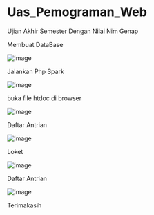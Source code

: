 # Uas_Pemograman_Web
Ujian Akhir Semester Dengan Nilai Nim Genap

Membuat DataBase

![image](https://user-images.githubusercontent.com/81596397/126393308-e2d654e4-9919-4bf2-ba6e-50006baa7bb4.png)

Jalankan Php Spark

![image](https://user-images.githubusercontent.com/81596397/126393406-78221c8a-08c3-437c-9efe-1a45cb3ad4b8.png)

buka file htdoc di browser

![image](https://user-images.githubusercontent.com/81596397/126396189-d1fabcdd-75f3-4254-a107-2ada1e0c074e.png)

Daftar Antrian

![image](https://user-images.githubusercontent.com/81596397/126396283-811ce1b6-9f25-481d-aeaf-468c0bbf75eb.png)

Loket 

![image](https://user-images.githubusercontent.com/81596397/126396321-8e35fcdc-9d6b-4585-9363-8d5e8cedadd3.png)

Daftar Antrian 

![image](https://user-images.githubusercontent.com/81596397/126396409-139183e1-fc31-48ab-b9ca-07d772935f57.png)

Terimakasih
